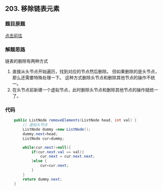 ## 203. 移除链表元素

### 题目原题

[点击前往](https://leetcode.cn/problems/remove-linked-list-elements/)

### 解题思路
链表的删除有两种方式
1. 直接从头节点开始遍历，找到对应的节点然后删除。 但如果删除的是头节点，那么还需要特殊处理一下。 这种方式删除头节点和删除其他节点的操作不统一。
2. 在头节点前新建一个虚拟节点，此时删除头节点和删除其他节点的操作就统一了。

### 代码
```java
    public ListNode removeElements(ListNode head, int val) {
        // 虚拟头节点
        ListNode dummy =new ListNode();
        dummy.next=head;
        ListNode cur=dummy;

        while(cur.next!=null){
            if(cur.next.val == val){
                cur.next = cur.next.next;
            }else {
                cur=cur.next;
            }
        }
        return dummy.next;
    }
```    